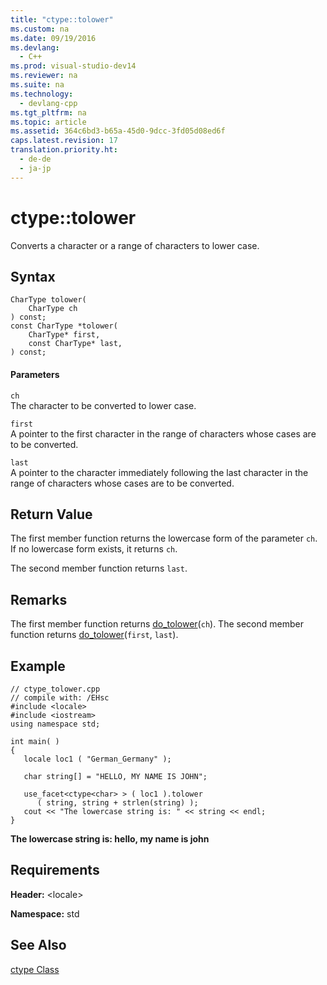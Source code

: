 ```yaml
---
title: "ctype::tolower"
ms.custom: na
ms.date: 09/19/2016
ms.devlang: 
  - C++
ms.prod: visual-studio-dev14
ms.reviewer: na
ms.suite: na
ms.technology: 
  - devlang-cpp
ms.tgt_pltfrm: na
ms.topic: article
ms.assetid: 364c6bd3-b65a-45d0-9dcc-3fd05d08ed6f
caps.latest.revision: 17
translation.priority.ht: 
  - de-de
  - ja-jp
---
```

# ctype::tolower
Converts a character or a range of characters to lower case.  
  
## Syntax  
  
```  
CharType tolower(  
    CharType ch  
) const;  
const CharType *tolower(  
    CharType* first,   
    const CharType* last,  
) const;  
```  
  
#### Parameters  
 `ch`  
 The character to be converted to lower case.  
  
 `first`  
 A pointer to the first character in the range of characters whose cases are to be converted.  
  
 `last`  
 A pointer to the character immediately following the last character in the range of characters whose cases are to be converted.  
  
## Return Value  
 The first member function returns the lowercase form of the parameter `ch`. If no lowercase form exists, it returns `ch`.  
  
 The second member function returns `last`.  
  
## Remarks  
 The first member function returns [do_tolower](../vs140/ctype--do_tolower.md)(`ch`). The second member function returns [do_tolower](../vs140/ctype--do_tolower.md)(`first`, `last`).  
  
## Example  
  
```  
// ctype_tolower.cpp  
// compile with: /EHsc  
#include <locale>  
#include <iostream>  
using namespace std;  
  
int main( )  
{  
   locale loc1 ( "German_Germany" );  
  
   char string[] = "HELLO, MY NAME IS JOHN";  
  
   use_facet<ctype<char> > ( loc1 ).tolower  
      ( string, string + strlen(string) );  
   cout << "The lowercase string is: " << string << endl;  
}  
```  
  
 **The lowercase string is: hello, my name is john**   
## Requirements  
 **Header:** <locale\>  
  
 **Namespace:** std  
  
## See Also  
 [ctype Class](../vs140/ctype-Class.md)